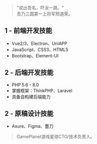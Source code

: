>"说出吾名，吓汝一跳。"<br/>吾乃三国第一上将军邢道荣。


## 1 - 前端开发技能

- Vue2/3、Electron、UniAPP
- JavaScript、CSS3、HTML5
- Bootstrap、Element-UI

## 2 - 后端开发技能

- PHP 5.6 - 8.0
- 掌握框架：ThinkPHP、Laravel
- 具备自构建后端能力

## 2 - 原稿设计技能

- Axure、Figma、墨刀

>GamePlanet游戏星球CTO/技术负责人。
